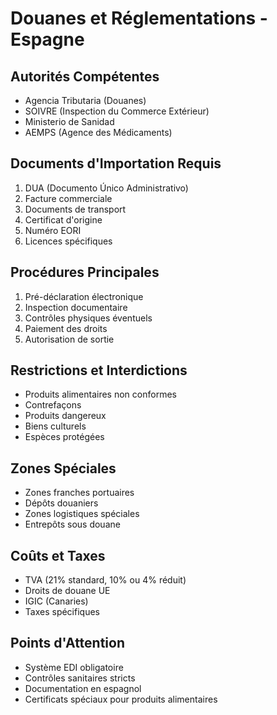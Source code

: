# Douanes et Réglementations - Espagne

## Autorités Compétentes
- Agencia Tributaria (Douanes)
- SOIVRE (Inspection du Commerce Extérieur)
- Ministerio de Sanidad
- AEMPS (Agence des Médicaments)

## Documents d'Importation Requis
1. DUA (Documento Único Administrativo)
2. Facture commerciale
3. Documents de transport
4. Certificat d'origine
5. Numéro EORI
6. Licences spécifiques

## Procédures Principales
1. Pré-déclaration électronique
2. Inspection documentaire
3. Contrôles physiques éventuels
4. Paiement des droits
5. Autorisation de sortie

## Restrictions et Interdictions
- Produits alimentaires non conformes
- Contrefaçons
- Produits dangereux
- Biens culturels
- Espèces protégées

## Zones Spéciales
- Zones franches portuaires
- Dépôts douaniers
- Zones logistiques spéciales
- Entrepôts sous douane

## Coûts et Taxes
- TVA (21% standard, 10% ou 4% réduit)
- Droits de douane UE
- IGIC (Canaries)
- Taxes spécifiques

## Points d'Attention
- Système EDI obligatoire
- Contrôles sanitaires stricts
- Documentation en espagnol
- Certificats spéciaux pour produits alimentaires 